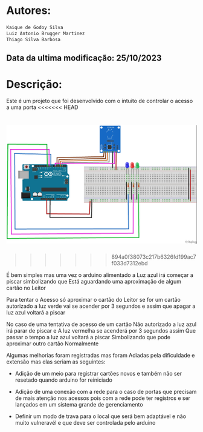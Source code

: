  # Autores: 
    Kaique de Godoy Silva
    Luiz Antonio Brugger Martinez
    Thiago Silva Barbosa

  ## Data da ultima modificação: 25/10/2023


  # Descrição:

  Este é um projeto que foi desenvolvido com o
  intuito de controlar o acesso a uma porta 
<<<<<<< HEAD
  <br /> 
  
  ![image](https://github.com/Ka1que/Projeto-Acesso-RFID/blob/main/RFID_Controle_Acesso.jpg)
=======
>>>>>>> 894a0f38073c217b6326fd199ac7f033d7312ebd

  É bem simples mas uma vez o arduino alimentado a
  Luz azul irá começar a piscar simbolizando que 
  Está aguardando uma aproximação de algum cartão 
  no Leitor 

  Para tentar o Acesso só aproximar o cartão do 
  Leitor se for um cartão autorizado a luz verde
  vai se acender por 3 segundos e assim que 
  apagar a luz azul voltará a piscar

  No caso de uma tentativa de acesso de um cartão
  Não autorizado a luz azul irá parar de piscar e
  A luz vermelha se acenderá por 3 segundos assim
  Que passar o tempo a luz azul voltará a piscar 
  Simbolizando que pode aproximar outro cartão
  Normalmente

  Algumas melhorias foram registradas mas foram
  Adiadas pela dificuldade e extensão mas elas
  seriam as seguintes:

  - Adição de um meio para registrar cartões novos
     e também não ser resetado quando arduino for 
     reiniciado 

  - Adição de uma conexão com a rede para o caso
     de portas que precisam de mais atenção nos 
     acessos pois com a rede pode ter registros
     e ser lançados em um sistema grande de 
     gerenciamento

  - Definir um modo de trava para o local que
     será bem adaptável e não muito vulneravél
     e que deve ser controlada pelo arduino  
